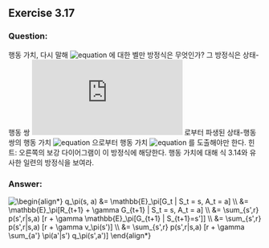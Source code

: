 ## Exercise 3.17

### Question:

행동 가치, 다시 말해 ![equation](https://latex.codecogs.com/svg.latex?q_\pi) 에 대한 벨만 방정식은 무엇인가? 그 방정식은 상태-행동 쌍 ![equation](https://latex.codecogs.com/svg.latex?(s,&space;a)) 로부터 파생된 상태-행동 쌍의 행동 가치 ![equation](https://latex.codecogs.com/svg.latex?q_\pi(s',&space;a')) 으로부터 행동 가치 ![equation](https://latex.codecogs.com/svg.latex?q_\pi(s,&space;a)) 를 도출해야만 한다. 힌트: 오른쪽의 보강 다이어그램이 이 방정식에 해당한다. 행동 가치에 대해 식 3.14와 유사한 일련의 방정식을 보여라.

### Answer:

<img src="https://latex.codecogs.com/svg.latex?\begin{align*}&space;q_\pi(s,&space;a)&space;&=&space;\mathbb{E}_\pi[G_t&space;|&space;S_t&space;=&space;s,&space;A_t&space;=&space;a]&space;\\&space;&=&space;\mathbb{E}_\pi[R_{t&plus;1}&space;&plus;&space;\gamma&space;G_{t&plus;1}&space;|&space;S_t&space;=&space;s,&space;A_t&space;=&space;a]&space;\\&space;&=&space;\sum_{s',r}&space;p(s',r|s,a)&space;[r&space;&plus;&space;\gamma&space;\mathbb{E}_\pi[G_{t&plus;1}&space;|&space;S_{t&plus;1}=s']]&space;\\&space;&=&space;\sum_{s',r}&space;p(s',r|s,a)&space;[r&space;&plus;&space;\gamma&space;v_\pi(s')]&space;\\&space;&=&space;\sum_{s',r}&space;p(s',r|s,a)&space;[r&space;&plus;&space;\gamma&space;\sum_{a'}&space;\pi(a'|s')&space;q_\pi(s',a')]&space;\end{align*}" title="\begin{align*} q_\pi(s, a) &= \mathbb{E}_\pi[G_t | S_t = s, A_t = a] \\ &= \mathbb{E}_\pi[R_{t+1} + \gamma G_{t+1} | S_t = s, A_t = a] \\ &= \sum_{s',r} p(s',r|s,a) [r + \gamma \mathbb{E}_\pi[G_{t+1} | S_{t+1}=s']] \\ &= \sum_{s',r} p(s',r|s,a) [r + \gamma v_\pi(s')] \\ &= \sum_{s',r} p(s',r|s,a) [r + \gamma \sum_{a'} \pi(a'|s') q_\pi(s',a')] \end{align*}" />